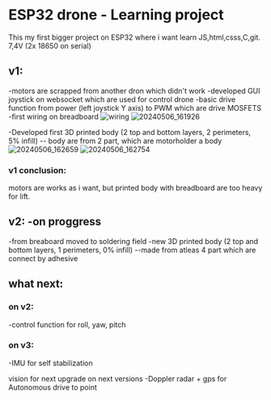 # ESP32 drone - Learning project 

This my first bigger project on ESP32 where i want learn JS,html,csss,C,git.   7,4V (2x 18650 on serial)

## v1:
-motors are scrapped from another dron which didn't work
-developed GUI joystick on websocket which are used for control drone
-basic drive function from power (left joystick Y axis) to PWM which are drive MOSFETS
-first wiring on breadboard
![wiring](https://github.com/Raduas/Esp32Drone/assets/132930440/7a02ebf6-6ee3-4504-9424-6128533ae537)
![20240506_161926](https://github.com/Raduas/Esp32Drone/assets/132930440/97d4a129-2191-464c-aaa6-facb362948c3)

-Developed first 3D printed body (2 top and bottom layers, 2 perimeters, 5% infill)
-- body are from 2 part, which are motorholder a body
![20240506_162659](https://github.com/Raduas/Esp32Drone/assets/132930440/ae387a54-d11f-4611-8a9d-e31f15a213d8)
![20240506_162754](https://github.com/Raduas/Esp32Drone/assets/132930440/763c50b0-f1cc-4730-9646-5c4b6e076831)

### v1 conclusion: 
motors are works as i want, but printed body with breadboard are too heavy for lift.

## v2: -on proggress
-from breaboard moved to soldering field
-new 3D printed body (2 top and bottom layers, 1 perimeters, 0% infill)
--made from atleas 4 part which are connect by adhesive
    
## what next:
  ### on v2:
  -control function for roll, yaw, pitch 
  ### on v3:
  -IMU for self stabilization

     
vision for next upgrade on next versions
  -Doppler radar + gps for Autonomous drive to point
